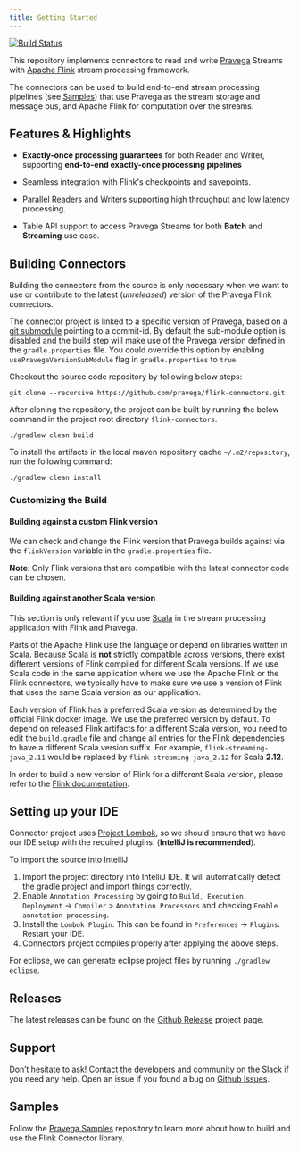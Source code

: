 ```yaml
---
title: Getting Started
---
```


<!--
Copyright (c) 2017 Dell Inc., or its subsidiaries. All Rights Reserved.

Licensed under the Apache License, Version 2.0 (the "License");
you may not use this file except in compliance with the License.
You may obtain a copy of the License at

    http://www.apache.org/licenses/LICENSE-2.0
-->

[![Build Status](https://travis-ci.org/pravega/flink-connectors.svg?branch=master)](https://travis-ci.org/pravega/flink-connectors)

This repository implements  connectors to read and write [Pravega](http://pravega.io/) Streams with [Apache Flink](http://flink.apache.org/) stream processing framework.

The connectors can be used to build end-to-end stream processing pipelines (see [Samples](https://github.com/pravega/pravega-samples)) that use Pravega as the stream storage and message bus, and Apache Flink for computation over the streams.


## Features & Highlights

  - **Exactly-once processing guarantees** for both Reader and Writer, supporting **end-to-end exactly-once processing pipelines**

  - Seamless integration with Flink's checkpoints and savepoints.

  - Parallel Readers and Writers supporting high throughput and low latency processing.

  - Table API support to access Pravega Streams for both **Batch** and **Streaming** use case.

## Building Connectors

Building the connectors from the source is only necessary when we want to use or contribute to the latest (*unreleased*) version of the Pravega Flink connectors.

The connector project is linked to a specific version of Pravega, based on a [git submodule](https://git-scm.com/book/en/v2/Git-Tools-Submodules) pointing to a commit-id. By default the sub-module option is disabled and the build step will make use of the Pravega version defined in the `gradle.properties` file. You could override this option by enabling `usePravegaVersionSubModule` flag in `gradle.properties` to `true`.

Checkout the source code repository by following below steps:

```
git clone --recursive https://github.com/pravega/flink-connectors.git
```

After cloning the repository, the project can be built by running the below command in the project root directory `flink-connectors`.

```
./gradlew clean build
```

To install the artifacts in the local maven repository cache `~/.m2/repository`, run the following command:

```
./gradlew clean install
```

### Customizing the Build

#### Building against a custom Flink version

We can check and change the Flink version that Pravega builds against via the `flinkVersion` variable in the `gradle.properties` file.

**Note**: Only Flink versions that are compatible with the latest connector code can be chosen.

#### Building against another Scala version

This section is only relevant if you use [Scala](https://www.scala-lang.org/) in the stream processing application with Flink and Pravega.

Parts of the Apache Flink use the language or depend on libraries written in Scala. Because Scala is **not** strictly compatible across versions, there exist different versions of Flink compiled for different Scala versions.
If we use Scala code in the same application where we use the Apache Flink or the Flink connectors, we typically have to make sure we use a version of Flink that uses the same Scala version as our application.

Each version of Flink has a preferred Scala version as determined by the official Flink docker image. We use the preferred version by default.
To depend on released Flink artifacts for a different Scala version, you need to edit the `build.gradle` file and change all entries for the Flink dependencies to have a different Scala version suffix. For example, `flink-streaming-java_2.11` would be replaced by `flink-streaming-java_2.12` for Scala **2.12**.

In order to build a new version of Flink for a different Scala version, please refer to the [Flink documentation](https://ci.apache.org/projects/flink/flink-docs-stable/start/building.html#scala-versions).

## Setting up your IDE

Connector project uses [Project Lombok](https://projectlombok.org/), so we should ensure that we have our IDE setup with the required plugins. (**IntelliJ is recommended**).

To import the source into IntelliJ:

1. Import the project directory into IntelliJ IDE. It will automatically detect the gradle project and import things correctly.
2. Enable `Annotation Processing` by going to `Build, Execution, Deployment` -> `Compiler` > `Annotation Processors` and checking `Enable annotation processing`.
3. Install the `Lombok Plugin`. This can be found in `Preferences` -> `Plugins`. Restart your IDE.
4. Connectors project compiles properly after applying the above steps.

For eclipse, we can generate eclipse project files by running `./gradlew eclipse`.

## Releases

The latest releases can be found on the [Github Release](https://github.com/pravega/flink-connectors/releases) project page.

## Support

Don’t hesitate to ask! Contact the developers and community on the  [Slack](https://pravega-io.slack.com/) if you need any help.
Open an issue if you found a bug on [Github Issues](https://github.com/pravega/flink-connectors/issues).

## Samples

Follow the [Pravega Samples](https://github.com/pravega/pravega-samples) repository to learn more about how to build and use the Flink Connector library.